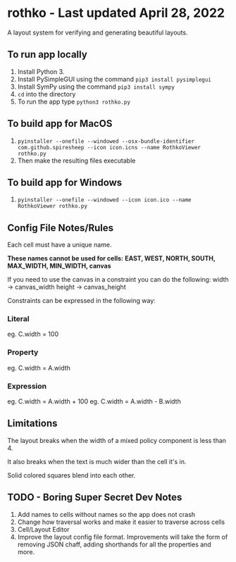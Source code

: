 # rothko - Last updated April 28, 2022

A layout system for verifying and generating beautiful layouts.

## To run app locally
1. Install Python 3.
2. Install PySimpleGUI using the command `pip3 install pysimplegui`
3. Install SymPy using the command `pip3 install sympy`
4. `cd` into the directory
5. To run the app type `python3 rothko.py`

## To build app for MacOS
1. `pyinstaller --onefile --windowed --osx-bundle-identifier com.github.spiresheep --icon icon.icns --name RothkoViewer rothko.py`
2. Then make the resulting files executable

## To build app for Windows
1. `pyinstaller --onefile --windowed --icon icon.ico --name RothkoViewer rothko.py`

## Config File Notes/Rules

Each cell must have a unique name.

**These names cannot be used for cells:**
  **EAST, WEST, NORTH, SOUTH, MAX_WIDTH, MIN_WIDTH, canvas**

If you need to use the canvas in a constraint you can do the following:
width -> canvas_width
height -> canvas_height

Constraints can be expressed in the following way:
### Literal
eg. C.width = 100
### Property
eg. C.width = A.width
### Expression
eg. C.width = A.width + 100
eg. C.width = A.width - B.width

## Limitations
The layout breaks when the width of a mixed policy component is less than 4.

It also breaks when the text is much wider than the cell it's in.

Solid colored squares blend into each other.

## TODO - Boring Super Secret Dev Notes
1. Add names to cells without names so the app does not crash
1. Change how traversal works and make it easier to traverse across cells
1. Cell/Layout Editor
2. Improve the layout config file format. Improvements will take the form of
removing JSON chaff, adding shorthands for all the properties and more.
